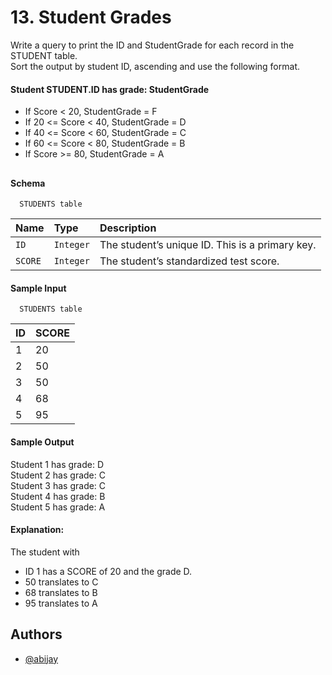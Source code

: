 
# 13. Student Grades

Write a query to print the ID and StudentGrade for each record in the STUDENT table. \
Sort the output by student ID, ascending and use the following format.

#### Student STUDENT.ID has grade: StudentGrade


- If Score < 20, StudentGrade = F
- If 20 <= Score < 40, StudentGrade = D
- If 40 <= Score < 60, StudentGrade = C
- If 60 <= Score < 80, StudentGrade = B
- If Score >= 80, StudentGrade = A

## 

#### Schema


```http
  STUDENTS table
```

| Name | Type     | Description                |
| :-------- | :------- | :------------------------- |
| `ID` | `Integer` | The student’s unique ID. This is a primary key.|
| `SCORE` | `Integer` | The student’s standardized test score.|


#### Sample Input

```http
  STUDENTS table
```

| ID | SCORE |
| :-------- | :------------------------- |
| 1 |20|
| 2 |50 |
| 3 |50 |
| 4 |68|
| 5 |95|


#### Sample Output
Student 1 has grade: D\
Student 2 has grade: C\
Student 3 has grade: C\
Student 4 has grade: B\
Student 5 has grade: A



#### Explanation:
The student with 
- ID 1 has a SCORE of 20 and the grade D.
- 50 translates to C
- 68 translates to B
- 95 translates to A

## Authors

- [@abijay](https://github.com/abi-jay)

